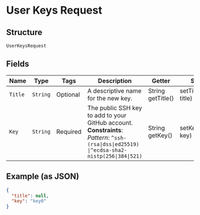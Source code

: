 
# User Keys Request

## Structure

`UserKeysRequest`

## Fields

| Name | Type | Tags | Description | Getter | Setter |
|  --- | --- | --- | --- | --- | --- |
| `Title` | `String` | Optional | A descriptive name for the new key. | String getTitle() | setTitle(String title) |
| `Key` | `String` | Required | The public SSH key to add to your GitHub account.<br>**Constraints**: *Pattern*: `^ssh-(rsa\|dss\|ed25519) \|^ecdsa-sha2-nistp(256\|384\|521)` | String getKey() | setKey(String key) |

## Example (as JSON)

```json
{
  "title": null,
  "key": "key0"
}
```

